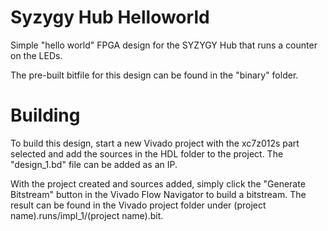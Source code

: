 # Syzygy Hub Helloworld
Simple "hello world" FPGA design for the SYZYGY Hub that runs a counter on the LEDs.

The pre-built bitfile for this design can be found in the "binary" folder.

# Building
To build this design, start a new Vivado project with the xc7z012s part selected and
add the sources in the HDL folder to the project. The "design_1.bd" file can be added
as an IP.

With the project created and sources added, simply click the "Generate Bitstream"
button in the Vivado Flow Navigator to build a bitstream. The result can be found
in the Vivado project folder under (project name).runs/impl_1/(project name).bit.

